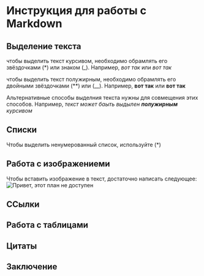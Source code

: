 # Инструкция для работы с Markdown

## Выделение текста
чтобы выделить текст курсивом, необходимо обрамлять его звёздочками (*) или знаком (_). Например, *вот так* или _вот так_

чтобы выделить текст полужирным, необходимо обрамлять его двойными звёздочками (**) или (__). Например, **вот так** или __вот так__

Альтернативные способы выделния текста нужны для совмещения этих способов. Например, _текст может баыть выдылен **полужирным** курсивом_

## Списки
Чтобы выделить ненумерованный список, используйте (*)

## Работа с изображениеми

Чтобы вставить изображение в текст, достаточно написать следующее:
![Привет, этот план не  доступен](турлайн.jpg)

## ССылки

## Работа с таблицами

## Цитаты

## Заключение